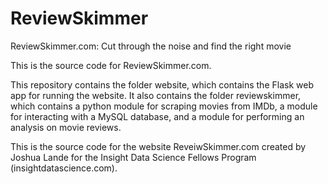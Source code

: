 ReviewSkimmer
==========

ReviewSkimmer.com: Cut through the noise and find the right movie

This is the source code for ReviewSkimmer.com.

This repository contains the folder website, which contains the Flask web app for running the website.
It also contains the folder reviewskimmer, which contains a python module for scraping movies from IMDb,
a module for interacting with a MySQL database, and a module for performing an analysis on movie reviews.

This is the source code for the website ReveiwSkimmer.com created by Joshua Lande for the Insight Data Science 
Fellows Program (insightdatascience.com).
